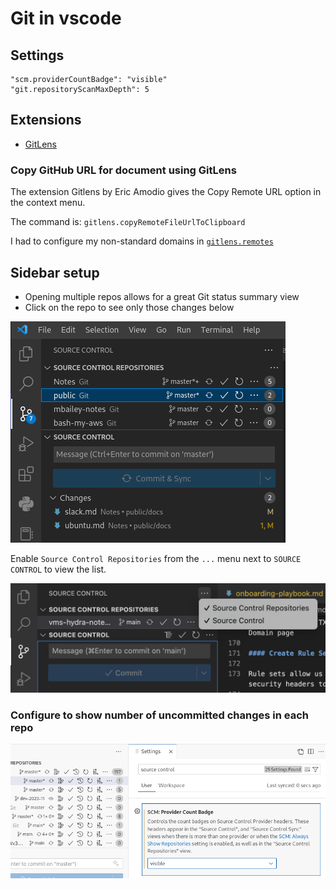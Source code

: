# Git in vscode

## Settings


```shell
"scm.providerCountBadge": "visible"
"git.repositoryScanMaxDepth": 5 
```

## Extensions

- [GitLens](gitlens.md)

### Copy GitHub URL for document using GitLens

The extension Gitlens by Eric Amodio gives the Copy Remote URL option in the context menu.

The command is: `gitlens.copyRemoteFileUrlToClipboard`

I had to configure my non-standard domains in [`gitlens.remotes`](https://github.com/gitkraken/vscode-gitlens#remotes)

## Sidebar setup

- Opening multiple repos allows for a great Git status summary view
- Click on the repo to see only those changes below
  
![](../../../assets/vscode-git-status-summary.png)

Enable `Source Control Repositories` from the `...` menu next to `SOURCE CONTROL` to view the list.

![](../../../assets/vscode-enable-source-control-repositories.png)

### Configure to show number of uncommitted changes in each repo

![](../../../assets/Pasted%20image%2020231113153202.png)

